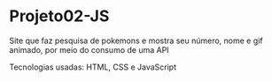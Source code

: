 # Projeto02-JS
Site que faz pesquisa de pokemons e mostra seu número, nome e gif animado, por meio do consumo de uma API

Tecnologias usadas: HTML, CSS e JavaScript
